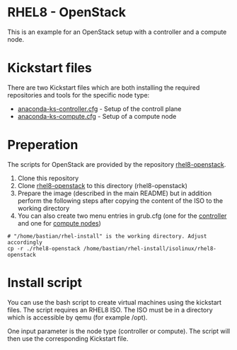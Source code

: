 # RHEL8 - OpenStack

This is an example for an OpenStack setup with a controller and a compute node. 

# Kickstart files

There are two Kickstart files which are both installing the required repositories and tools for the specific node type:

- [anaconda-ks-controller.cfg](anaconda-ks-controller.cfg) - Setup of the controll plane
- [anaconda-ks-compute.cfg](anaconda-ks-compute.cfg) - Setup of a compute node

# Preperation

The scripts for OpenStack are provided by the repository [rhel8-openstack](https://github.com/baroxx/rhel8-openstack). 

1. Clone this repository
1. Clone [rhel8-openstack](https://github.com/baroxx/rhel8-openstack) to this directory (rhel8-openstack)
1. Prepare the image (described in the main README) but in addition perform the following steps after copying the content of the ISO to the working directory
1. You can also create two menu entries in grub.cfg (one for the [controller](anaconda-ks-controller.cfg) and one for [compute nodes](anaconda-ks-compute.cfg))

```
# "/home/bastian/rhel-install" is the working directory. Adjust accordingly 
cp -r ./rhel8-openstack /home/bastian/rhel-install/isolinux/rhel8-openstack
```

# Install script

You can use the bash script to create virtual machines using the kickstart files. The script requires an RHEL8 ISO. The ISO must be in a directory which is accessible by qemu (for example /opt). 

One input parameter is the node type (controller or compute). The script will then use the corresponding Kickstart file.